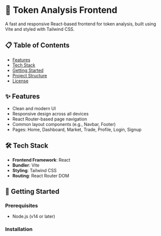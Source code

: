 # 🚀 Token Analysis Frontend

A fast and responsive React-based frontend for token analysis, built using Vite and styled with Tailwind CSS.

## 📋 Table of Contents

- [Features](#features)
- [Tech Stack](#tech-stack)
- [Getting Started](#getting-started)
- [Project Structure](#project-structure)
- [License](#license)

## ✨ Features

- Clean and modern UI
- Responsive design across all devices
- React Router-based page navigation
- Common layout components (e.g., Navbar, Footer)
- Pages: Home, Dashboard, Market, Trade, Profile, Login, Signup

## 🛠️ Tech Stack

- **Frontend Framework**: React
- **Bundler**: Vite
- **Styling**: Tailwind CSS
- **Routing**: React Router DOM

## 🚀 Getting Started

### Prerequisites

- Node.js (v14 or later)

### Installation

